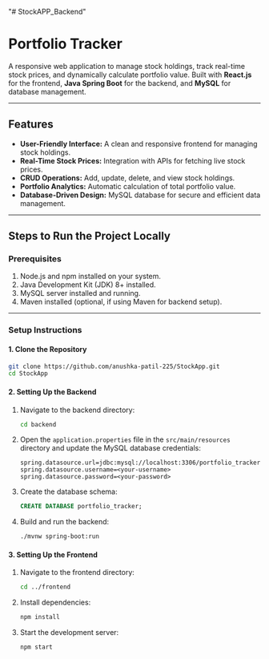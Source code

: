 "# StockAPP_Backend" 



# Portfolio Tracker

A responsive web application to manage stock holdings, track real-time stock prices, and dynamically calculate portfolio value. Built with **React.js** for the frontend, **Java Spring Boot** for the backend, and **MySQL** for database management.

---

## Features

- **User-Friendly Interface:** A clean and responsive frontend for managing stock holdings.
- **Real-Time Stock Prices:** Integration with APIs for fetching live stock prices.
- **CRUD Operations:** Add, update, delete, and view stock holdings.
- **Portfolio Analytics:** Automatic calculation of total portfolio value.
- **Database-Driven Design:** MySQL database for secure and efficient data management.

---

## Steps to Run the Project Locally

### Prerequisites

1. Node.js and npm installed on your system.
2. Java Development Kit (JDK) 8+ installed.
3. MySQL server installed and running.
4. Maven installed (optional, if using Maven for backend setup).

---

### Setup Instructions

#### 1. Clone the Repository
```bash
git clone https://github.com/anushka-patil-225/StockApp.git
cd StockApp
```

#### 2. Setting Up the Backend

1. Navigate to the backend directory:
   ```bash
   cd backend
   ```
2. Open the `application.properties` file in the `src/main/resources` directory and update the MySQL database credentials:
   ```properties
   spring.datasource.url=jdbc:mysql://localhost:3306/portfolio_tracker
   spring.datasource.username=<your-username>
   spring.datasource.password=<your-password>
   ```
3. Create the database schema:
   ```sql
   CREATE DATABASE portfolio_tracker;
   ```
4. Build and run the backend:
   ```bash
   ./mvnw spring-boot:run
   ```

#### 3. Setting Up the Frontend

1. Navigate to the frontend directory:
   ```bash
   cd ../frontend
   ```
2. Install dependencies:
   ```bash
   npm install
   ```
3. Start the development server:
   ```bash
   npm start
   ```



